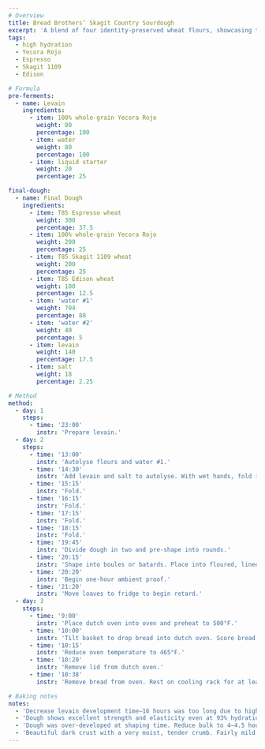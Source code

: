 ```yaml
---
# Overview
title: Bread Brothers’ Skagit Country Sourdough
excerpt: 'A blend of four identity-preserved wheat flours, showcasing the variety of wheat grown in the coastal Pacific Northwest. Two varieties—Yecora Rojo and Espresso—are high-protein (≈13%), hard wheats, while the other two—Skagit 1109 and Edison—are lower protein (10–11%).'
tags:
  - high hydration
  - Yecora Rojo
  - Espresso
  - Skagit 1109
  - Edison

# Formula
pre-ferments:
  - name: Levain
    ingredients:
      - item: 100% whole-grain Yecora Rojo
        weight: 80
        percentage: 100
      - item: water
        weight: 80
        percentage: 100
      - item: liquid starter
        weight: 20
        percentage: 25

final-dough:
  - name: Final Dough
    ingredients:
      - item: T85 Espresso wheat
        weight: 300
        percentage: 37.5
      - item: 100% whole-grain Yecora Rojo
        weight: 200
        percentage: 25
      - item: T85 Skagit 1109 wheat
        weight: 200
        percentage: 25
      - item: T85 Edison wheat
        weight: 100
        percentage: 12.5
      - item: 'water #1'
        weight: 704
        percentage: 88
      - item: 'water #2'
        weight: 40
        percentage: 5
      - item: levain
        weight: 140
        percentage: 17.5
      - item: salt
        weight: 18
        percentage: 2.25

# Method
method:
  - day: 1
    steps:
      - time: '23:00'
        instr: 'Prepare levain.'
  - day: 2
    steps:
      - time: '13:00'
        instr: 'Autolyse flours and water #1.'
      - time: '14:30'
        instr: 'Add levain and salt to autolyse. With wet hands, fold in bowl 5 rotations.'
      - time: '15:15'
        instr: 'Fold.'
      - time: '16:15'
        instr: 'Fold.'
      - time: '17:15'
        instr: 'Fold.'
      - time: '18:15'
        instr: 'Fold.'
      - time: '19:45'
        instr: 'Divide dough in two and pre-shape into rounds.'
      - time: '20:15'
        instr: 'Shape into boules or batards. Place into floured, lined baskets.'
      - time: '20:20'
        instr: 'Begin one-hour ambient proof.'
      - time: '21:20'
        instr: 'Move loaves to fridge to begin retard.'
  - day: 3
    steps:
      - time: '9:00'
        instr: 'Place dutch oven into oven and preheat to 500°F.'
      - time: '10:00'
        instr: 'Tilt basket to drop bread into dutch oven. Score bread and place in oven.'
      - time: '10:15'
        instr: 'Reduce oven temperature to 465°F.'
      - time: '10:20'
        instr: 'Remove lid from dutch oven.'
      - time: '10:38'
        instr: 'Remove bread from oven. Rest on cooling rack for at least two hours.'

# Baking notes
notes:
  - 'Decrease levain development time—16 hours was too long due to higher hydration and 100% whole grain flour.'
  - 'Dough shows excellent strength and elasticity even at 93% hydration.'
  - 'Dough was over-developed at shaping time. Reduce bulk to 4–4.5 hours.'
  - 'Beautiful dark crust with a very moist, tender crumb. Fairly mild, slightly sour flavor. Limited oven spring and not as open as possible due to over-proofing. But a great start!'
---
```

